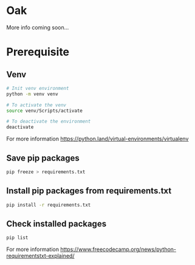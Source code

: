 # Oak

More info coming soon...

# Prerequisite 

## Venv


```bash
# Init venv environment
python -m venv venv
``` 

```bash
# To activate the venv 
source venv/Scripts/activate
``` 

```bash
# To deactivate the environment
deactivate
``` 
For more information
https://python.land/virtual-environments/virtualenv



## Save pip packages

```bash 
pip freeze > requirements.txt
``` 

## Install pip packages from requirements.txt
```bash 
pip install -r requirements.txt
``` 

## Check installed packages
```bash 
pip list
``` 

For more information
https://www.freecodecamp.org/news/python-requirementstxt-explained/


